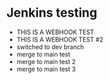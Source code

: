 # Jenkins testing

- THIS IS A WEBHOOK TEST
- THIS IS A WEBHOOK TEST #2
- switched to dev branch
- merge to main test
- merge to main test 2
- merge to main test 3